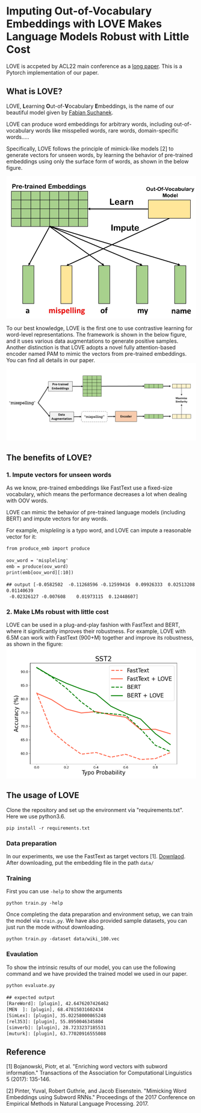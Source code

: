 # Imputing Out-of-Vocabulary Embeddings with LOVE Makes Language Models Robust with Little Cost
LOVE is accpeted by ACL22 main conference as a [long paper](https://arxiv.org/abs/2203.07860). 
This is a Pytorch implementation of our paper. 

## What is LOVE?
LOVE, **L**earning **O**ut-of-**V**ocabulary **E**mbeddings, is the name of our beautiful model given by [Fabian Suchanek](https://suchanek.name/).

LOVE can produce word embeddings for arbitrary words, including out-of-vocabulary words like misspelled words, rare words, domain-specific words..... 

Specifically, LOVE follows the principle of mimick-like models [2] to generate vectors for unseen words, by learning
the behavior of pre-trained embeddings using only the surface form of words, as shown in the below figure.

![mimic_model](figure/mimic.jpg)

To our best knowledge, LOVE is the first one to use contrastive learning for word-level representations.
The framework is shown in the below figure, and it uses various data augmentations to generate positive samples.
Another distinction is that LOVE adopts a novel fully attention-based encoder named PAM to mimic the vectors from pre-trained embeddings.
You can find all details in our paper.
![mimic_model](figure/clearning.png)


## The benefits of LOVE?
### 1. Impute vectors for unseen words
As we know, pre-trained embeddings like FastText use a fixed-size vocabulary, which means the performance decreases a lot when dealing with OOV words.

LOVE can mimic the behavior of pre-trained language models (including BERT) and impute vectors for any words.

For example, _mispleling_ is a typo word, and LOVE can impute a reasonable vector for it:
```
from produce_emb import produce

oov_word = 'mispleling'
emb = produce(oov_word)
print(emb[oov_word][:10])

## output [-0.0582502  -0.11268596 -0.12599416  0.09926333  0.02513208  0.01140639
 -0.02326127 -0.007608    0.01973115  0.12448607]
```

### 2. Make LMs robust with little cost
LOVE can be used in a plug-and-play fashion with FastText and BERT, where it significantly improves their robustness.
For example, LOVE with 6.5M can work with FastText (900+M) together and improve its robustness, as shown in the figure:
![mimic_model](figure/sst2.png)



## The usage of LOVE
Clone the repository and set up the environment via "requirements.txt". Here we use python3.6. 
```
pip install -r requirements.txt
```
### Data preparation
In our experiments, we use the FastText as target vectors [1]. [Downlaod](https://fasttext.cc/docs/en/english-vectors.html).
After downloading, put the embedding file in the path `data/` 

### Training
First you can use `-help` to show the arguments
```
python train.py -help
```
Once completing the data preparation and environment setup, we can train the model via `train.py`.
We have also provided sample datasets, you can just run the mode without downloading.
```
python train.py -dataset data/wiki_100.vec
```

### Evaulation
To show the intrinsic results of our model, you can use the following command and 
we have provided the trained model we used in our paper. 

```
python evaluate.py

## expected output
[RareWord]: [plugin], 42.6476207426462 
[MEN  ]: [plugin], 68.47815031602434 
[SimLex]: [plugin], 35.02258000865248 
[rel353]: [plugin], 55.8950046345804 
[simverb]: [plugin], 28.7233237185531 
[muturk]: [plugin], 63.77020916555088 
```


## Reference
[1] Bojanowski, Piotr, et al. "Enriching word vectors with subword information." Transactions of the Association for Computational Linguistics 5 (2017): 135-146.

[2] Pinter, Yuval, Robert Guthrie, and Jacob Eisenstein. "Mimicking Word Embeddings using Subword RNNs." Proceedings of the 2017 Conference on Empirical Methods in Natural Language Processing. 2017.


